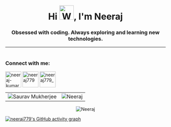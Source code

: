 <h1 align="center">Hi <img src="https://raw.githubusercontent.com/nixin72/nixin72/master/wave.gif"
         alt="Waving hand animated gif"
         height="45"
         width="45" />, I'm Neeraj</h1>
<h3 align="center">Obsessed with coding. Always exploring and learning new technologies.</h3>

---

# <h3 align="left">Connect with me:</h3>
<p align="left">
<a href="https://www.linkedin.com/in/neeraj779/" target="blank"><img align="center" src="https://img.icons8.com/cute-clipart/64/000000/linkedin.png" alt="neeraj-kumar-76019621b" height="50" width="50" /></a>
<a href="https://twitter.com/neeraj_779" target="blank"><img align="center" src="https://img.icons8.com/cute-clipart/64/000000/twitter.png" alt="neeraj779" height="50" width="50" /></a>
<a href="https://instagram.com/neeraj779_" target="blank"><img align="center" src="https://img.icons8.com/cute-clipart/64/000000/instagram-new.png" alt="neeraj779_" height="50" width="50" /></a>

  
<table>
  <tr>
<td><img src="https://github-readme-stats.vercel.app/api?username=neeraj779&include_all_commits=true&count_private=true&show_icons=true&line_height=20&title_color=7A7ADB&icon_color=2234AE&text_color=D3D3D3&bg_color=0,000000,130F40" alt="Saurav Mukherjee" />
    <td><img src="https://github-readme-stats.vercel.app/api/top-langs?username=neeraj779&show_icons=true&locale=en&layout=compact&title_color=7A7ADB&icon_color=2234AE&text_color=D3D3D3&bg_color=0,000000,130F40" alt="Neeraj" /></td>
  </tr>
</table>

</p>

<div align="center">
<p><img align="center" src="https://github-readme-streak-stats.herokuapp.com/?user=neeraj779&theme=dark" alt="Neeraj" /></p>
  </div>

<!-- ACTIVITY GRAPH TRACKER -->

[![neeraj779's GitHub activity graph](https://activity-graph.herokuapp.com/graph?username=neeraj779&theme=xcode)](https://git.io/neeraj779)
